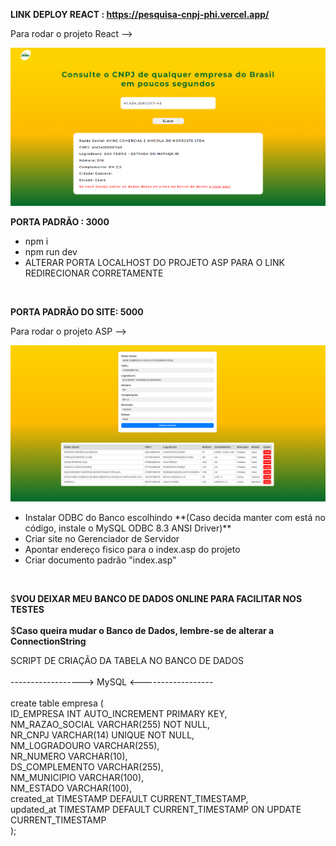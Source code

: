 **LINK DEPLOY REACT : https://pesquisa-cnpj-phi.vercel.app/**

Para rodar o projeto React --> <br>

<img src='React/public/Tela1Avine.PNG' alt='Tela react'/>
<br>

**PORTA PADRÃO : 3000**<br>

<ul>
  <li>npm i</li>
  <li>npm run dev</li>
  <li>ALTERAR PORTA LOCALHOST DO PROJETO ASP PARA O LINK REDIRECIONAR CORRETAMENTE</li>
</ul>
<br>

**PORTA PADRÃO DO SITE: 5000**<br>

Para rodar o projeto ASP --><br>

<img src='React/public/Tela2Avine.PNG' alt='Tela asp'/>
<br>

<ul>
  <li>Instalar ODBC do Banco escolhindo **(Caso decida manter com está no código, instale o MySQL ODBC 8.3 ANSI Driver)**</li>
  <li>Criar site no Gerenciador de Servidor</li>
  <li>Apontar endereço fisico para o index.asp do projeto</li>
  <li>Criar documento padrão "index.asp"</li>
</ul><br>

$**VOU DEIXAR MEU BANCO DE DADOS ONLINE PARA FACILITAR NOS TESTES**<br>
<br>
$**Caso queira mudar o Banco de Dados, lembre-se de alterar a ConnectionString**<br>

SCRIPT DE CRIAÇÃO DA TABELA NO BANCO DE DADOS <br>
<br>
------------------> MySQL <------------------<br>
<br>
create table empresa (<br>
    ID_EMPRESA INT AUTO_INCREMENT PRIMARY KEY,<br>
    NM_RAZAO_SOCIAL VARCHAR(255) NOT NULL,<br>
    NR_CNPJ VARCHAR(14) UNIQUE NOT NULL,<br>
    NM_LOGRADOURO VARCHAR(255),<br>
    NR_NUMERO VARCHAR(10),<br>
    DS_COMPLEMENTO VARCHAR(255),<br>
    NM_MUNICIPIO VARCHAR(100),<br>
    NM_ESTADO VARCHAR(100),<br>
    created_at TIMESTAMP DEFAULT CURRENT_TIMESTAMP,<br>
    updated_at TIMESTAMP DEFAULT CURRENT_TIMESTAMP ON UPDATE CURRENT_TIMESTAMP<br>
);<br>
